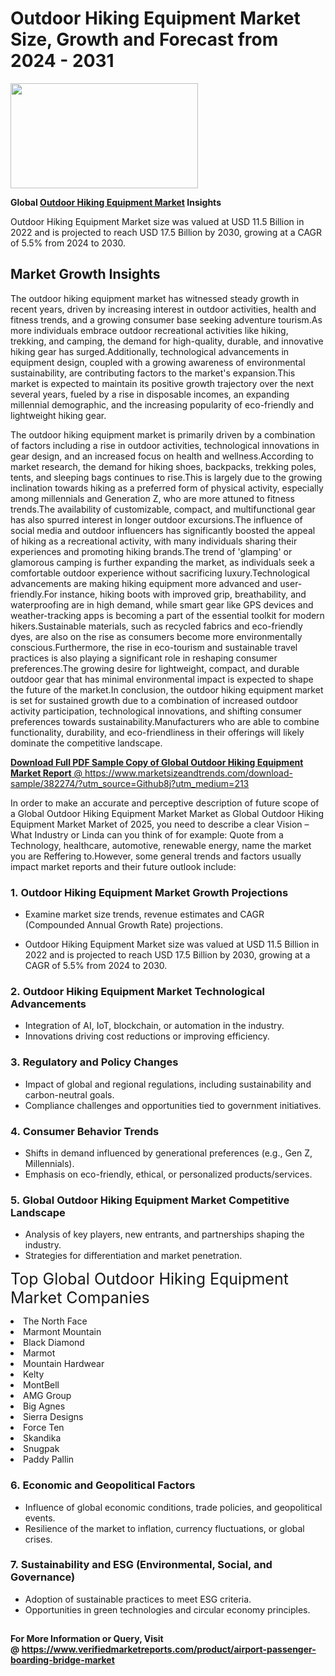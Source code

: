 <H1>Outdoor Hiking Equipment Market Size, Growth and Forecast from 2024 - 2031</H1><img class="aligncenter size-medium wp-image-584254" src="https://thirdeyenews.in/wp-content/uploads/2024/09/Global-Market-Research-300x168.jpeg" alt="" width="300" height="168" /><p><strong>Global&nbsp;<a href="https://www.marketsizeandtrends.com/download-sample/382274/?utm_source=Github8j?utm_medium=213">Outdoor Hiking Equipment Market</a> Insights</strong></p><p>Outdoor Hiking Equipment Market size was valued at USD 11.5 Billion in 2022 and is projected to reach USD 17.5 Billion by 2030, growing at a CAGR of 5.5% from 2024 to 2030.</p><p><h2>Market Growth Insights</h2> <p>The outdoor hiking equipment market has witnessed steady growth in recent years, driven by increasing interest in outdoor activities, health and fitness trends, and a growing consumer base seeking adventure tourism.As more individuals embrace outdoor recreational activities like hiking, trekking, and camping, the demand for high-quality, durable, and innovative hiking gear has surged.Additionally, technological advancements in equipment design, coupled with a growing awareness of environmental sustainability, are contributing factors to the market's expansion.This market is expected to maintain its positive growth trajectory over the next several years, fueled by a rise in disposable incomes, an expanding millennial demographic, and the increasing popularity of eco-friendly and lightweight hiking gear.</p> <p><a href="#"></a></p> <p>The outdoor hiking equipment market is primarily driven by a combination of factors including a rise in outdoor activities, technological innovations in gear design, and an increased focus on health and wellness.According to market research, the demand for hiking shoes, backpacks, trekking poles, tents, and sleeping bags continues to rise.This is largely due to the growing inclination towards hiking as a preferred form of physical activity, especially among millennials and Generation Z, who are more attuned to fitness trends.The availability of customizable, compact, and multifunctional gear has also spurred interest in longer outdoor excursions.The influence of social media and outdoor influencers has significantly boosted the appeal of hiking as a recreational activity, with many individuals sharing their experiences and promoting hiking brands.The trend of 'glamping' or glamorous camping is further expanding the market, as individuals seek a comfortable outdoor experience without sacrificing luxury.Technological advancements are making hiking equipment more advanced and user-friendly.For instance, hiking boots with improved grip, breathability, and waterproofing are in high demand, while smart gear like GPS devices and weather-tracking apps is becoming a part of the essential toolkit for modern hikers.Sustainable materials, such as recycled fabrics and eco-friendly dyes, are also on the rise as consumers become more environmentally conscious.Furthermore, the rise in eco-tourism and sustainable travel practices is also playing a significant role in reshaping consumer preferences.The growing desire for lightweight, compact, and durable outdoor gear that has minimal environmental impact is expected to shape the future of the market.In conclusion, the outdoor hiking equipment market is set for sustained growth due to a combination of increased outdoor activity participation, technological innovations, and shifting consumer preferences towards sustainability.Manufacturers who are able to combine functionality, durability, and eco-friendliness in their offerings will likely dominate the competitive landscape.<p><a href="#"></p><p><span class=""><strong>Download Full PDF Sample Copy of Global Outdoor Hiking Equipment Market Report</strong> @ <a href="https://www.marketsizeandtrends.com/download-sample/382274/?utm_source=Github8j?utm_medium=213" target="_blank">https://www.marketsizeandtrends.com/download-sample/382274/?utm_source=Github8j?utm_medium=213</a></span></p><p>In order to make an accurate and perceptive description of future scope of a Global&nbsp;Outdoor Hiking Equipment Market Market as Global&nbsp;Outdoor Hiking Equipment Market Market of 2025, you need to describe a clear Vision &ndash; What Industry or Linda can you think of for example: Quote from a Technology, healthcare, automotive, renewable energy, name the market you are Reffering to.However, some general trends and factors usually impact market reports and their future outlook include:</p><h3>1.&nbsp;<strong>Outdoor Hiking Equipment Market Growth Projections</strong></h3><ul><li>Examine market size trends, revenue estimates and CAGR (Compounded Annual Growth Rate) projections.</li><li><p>Outdoor Hiking Equipment Market size was valued at USD 11.5 Billion in 2022 and is projected to reach USD 17.5 Billion by 2030, growing at a CAGR of 5.5% from 2024 to 2030.</p></li></ul><h3>2.&nbsp;<strong>Outdoor Hiking Equipment Market Technological Advancements</strong></h3><ul><li>Integration of AI, IoT, blockchain, or automation in the industry.</li><li>Innovations driving cost reductions or improving efficiency.</li></ul><h3>3.&nbsp;<strong>Regulatory and Policy Changes</strong></h3><ul><li>Impact of global and regional regulations, including sustainability and carbon-neutral goals.</li><li>Compliance challenges and opportunities tied to government initiatives.</li></ul><h3>4.&nbsp;<strong>Consumer Behavior Trends</strong></h3><ul><li>Shifts in demand influenced by generational preferences (e.g., Gen Z, Millennials).</li><li>Emphasis on eco-friendly, ethical, or personalized products/services.</li></ul><h3>5.&nbsp;<strong>Global Outdoor Hiking Equipment Market Competitive Landscape</strong></h3><ul><li>Analysis of key players, new entrants, and partnerships shaping the industry.</li><li>Strategies for differentiation and market penetration.</li></ul><p data-pm-slice="1 1 []"><span style="color: inherit; font-family: inherit; font-size: 25px;">Top Global Outdoor Hiking Equipment Market Companies</span></p><div class="" data-test-id=""><p><li>The North Face</li><li> Marmont Mountain</li><li> Black Diamond</li><li> Marmot</li><li> Mountain Hardwear</li><li> Kelty</li><li> MontBell</li><li> AMG Group</li><li> Big Agnes</li><li> Sierra Designs</li><li> Force Ten</li><li> Skandika</li><li> Snugpak</li><li> Paddy Pallin</li></p></div><h3>6.&nbsp;<strong>Economic and Geopolitical Factors</strong></h3><ul><li>Influence of global economic conditions, trade policies, and geopolitical events.</li><li>Resilience of the market to inflation, currency fluctuations, or global crises.</li></ul><h3>7.&nbsp;<strong>Sustainability and ESG (Environmental, Social, and Governance)</strong></h3><ul><li>Adoption of sustainable practices to meet ESG criteria.</li><li>Opportunities in green technologies and circular economy principles.</li></ul><h2><strong style="font-size: 14px;">For More Information or Query, Visit @&nbsp;</strong><a style="background-color: #ffffff; font-size: 14px;" href="https://www.marketsizeandtrends.com/report/outdoor-hiking-equipment-market/" target="_blank">https://www.verifiedmarketreports.com/product/airport-passenger-boarding-bridge-market</a></h2>